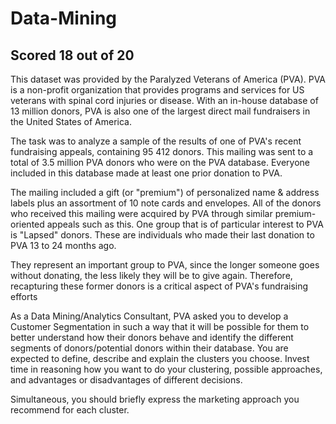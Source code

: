 # Data-Mining

## Scored 18 out of 20

This dataset was provided by the Paralyzed Veterans of America (PVA). PVA is a non-profit organization that provides programs and services for US veterans with spinal cord injuries or disease.
With an in-house database of 13 million donors, PVA is also one of the largest direct mail fundraisers in the United States of America.

The task was to analyze a sample of the results of one of PVA's recent fundraising appeals, containing 95 412 donors. This mailing was sent to a total of 3.5 million PVA donors who were on the PVA database.
Everyone included in this database made at least one prior donation to PVA.

The mailing included a gift (or "premium") of personalized name & address labels plus an assortment of 10 note cards and envelopes. 
All of the donors who received this mailing were acquired by PVA through similar premium-oriented appeals such as this.
One group that is of particular interest to PVA is "Lapsed" donors. These are individuals who made their last donation to PVA 13 to 24 months ago. 

They represent an important group to PVA, since the longer someone goes without donating, the less likely they will be to give again. Therefore, recapturing these former donors is a critical aspect of PVA's fundraising efforts

As a Data Mining/Analytics Consultant, PVA asked you to develop a Customer Segmentation in such a way that it will be possible for them to better understand how their donors behave and identify the
different segments of donors/potential donors within their database. 
You are expected to define, describe and explain the clusters you choose. Invest time in reasoning how you want to do your clustering, possible approaches, and advantages or disadvantages of different decisions. 

Simultaneous, you should briefly express the marketing approach you recommend for each cluster.
